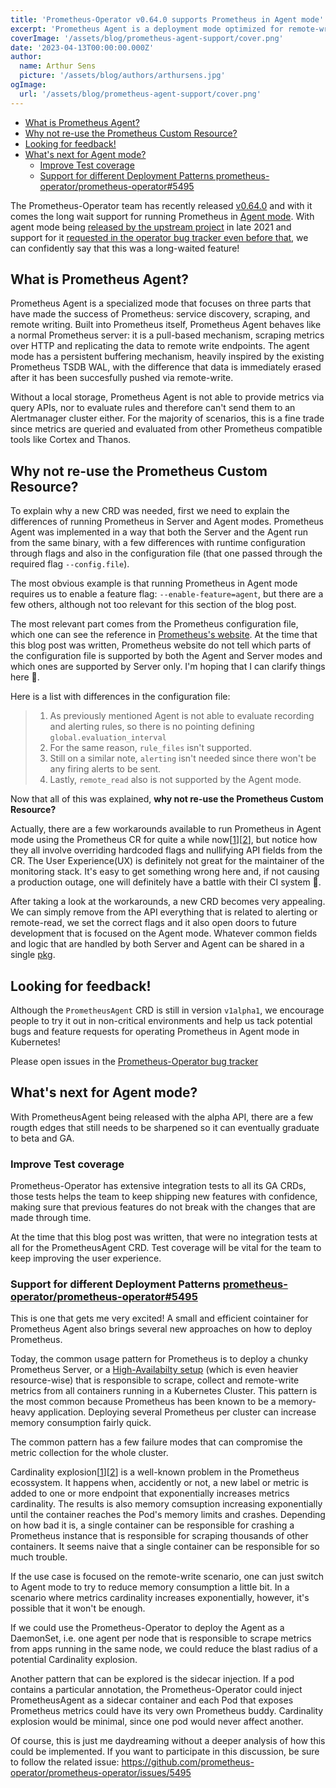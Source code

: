 ```yaml
---
title: 'Prometheus-Operator v0.64.0 supports Prometheus in Agent mode'
excerpt: 'Prometheus Agent is a deployment mode optimized for remote-write scenarios. Prometheus-Operator has finally released support for this deployment mode! Take a quick look behind the decisions made so this could happen and what it enables.'
coverImage: '/assets/blog/prometheus-agent-support/cover.png'
date: '2023-04-13T00:00:00.000Z'
author:
  name: Arthur Sens
  picture: '/assets/blog/authors/arthursens.jpg'
ogImage:
  url: '/assets/blog/prometheus-agent-support/cover.png'
---
```


* [What is Prometheus Agent?](#what-is-prometheus-agent)
* [Why not re-use the Prometheus Custom Resource?](#why-not-re-use-the-prometheus-custom-resource)
* [Looking for feedback!](#looking-for-feedback)
* [What's next for Agent mode?](#whats-next-for-agent-mode)
  * [Improve Test coverage](#improve-test-coverage)
  * [Support for different Deployment Patterns prometheus-operator/prometheus-operator#5495](#support-for-different-deployment-patterns-prometheus-operatorprometheus-operator5495)

The Prometheus-Operator team has recently released [v0.64.0](https://github.com/prometheus-operator/prometheus-operator/releases/tag/v0.64.0) and with it comes the long wait support for running Prometheus in [Agent mode](https://www.cncf.io/blog/2021/11/16/prometheus-announces-an-agent-to-address-a-new-range-of-use-cases/). With agent mode being [released by the upstream project](https://github.com/prometheus/prometheus/releases/tag/v2.32.0) in late 2021 and support for it [requested in the operator bug tracker even before that](https://github.com/prometheus-operator/prometheus-operator/issues/3989), we can confidently say that this was a long-waited feature!

## What is Prometheus Agent?

Prometheus Agent is a specialized mode that focuses on three parts that have made the success of Prometheus: service discovery, scraping, and remote writing. Built into Prometheus itself, Prometheus Agent behaves like a normal Prometheus server: it is a pull-based mechanism, scraping metrics over HTTP and replicating the data to remote write endpoints. The agent mode has a persistent buffering mechanism, heavily inspired by the existing Prometheus TSDB WAL, with the difference that data is immediately erased after it has been succesfully pushed via remote-write.

Without a local storage, Prometheus Agent is not able to provide metrics via query APIs, nor to evaluate rules and therefore can't send them to an Alertmanager cluster either. For the majority of scenarios, this is a fine trade since metrics are queried and evaluated from other Prometheus compatible tools like Cortex and Thanos.

## Why not re-use the Prometheus Custom Resource?

To explain why a new CRD was needed, first we need to explain the differences of running Prometheus in Server and Agent modes. Prometheus Agent was implemented in a way that both the Server and the Agent run from the same binary, with a few differences with runtime configuration through flags and also in the configuration file (that one passed through the required flag `--config.file`). 

The most obvious example is that running Prometheus in Agent mode requires us to enable a feature flag: `--enable-feature=agent`, but there are a few others, although not too relevant for this section of the blog post.

The most relevant part comes from the Prometheus configuration file, which one can see the reference in [Prometheus's website](https://prometheus.io/docs/prometheus/latest/configuration/configuration/). At the time that this blog post was written, Prometheus website do not tell which parts of the configuration file is supported by both the Agent and Server modes and which ones are supported by Server only. I'm hoping that I can clarify things here 🙂.

Here is a list with differences in the configuration file:

>1. As previously mentioned Agent is not able to evaluate recording and alerting rules, so there is no pointing defining `global.evaluation_interval`
>1. For the same reason, `rule_files` isn't supported.
>1. Still on a similar note, `alerting` isn't needed since there won't be any firing alerts to be sent.
>1. Lastly, `remote_read` also is not supported by the Agent mode.

Now that all of this was explained, **why not re-use the Prometheus Custom Resource?**

Actually, there are a few workarounds available to run Prometheus in Agent mode using the Prometheus CR for quite a while now[[1](https://github.com/prometheus-operator/prometheus-operator/issues/3989#issuecomment-974137486)][[2](https://github.com/prometheus-community/helm-charts/issues/2506#issuecomment-1304632868)], but notice how they all involve overriding hardcoded flags and nullifying API fields from the CR. The User Experience(UX) is definitely not great for the maintainer of the monitoring stack. It's easy to get something wrong here and, if not causing a production outage, one will definitely have a battle with their CI system 💩.

After taking a look at the workarounds, a new CRD becomes very appealing. We can simply remove from the API everything that is related to alerting or remote-read, we set the correct flags and it also open doors to future development that is focused on the Agent mode. Whatever common fields and logic that are handled by both Server and Agent can be shared in a single [pkg](https://github.com/prometheus-operator/prometheus-operator/tree/main/pkg/prometheus).

## Looking for feedback!

Although the `PrometheusAgent` CRD is still in version `v1alpha1`, we encourage people to try it out in non-critical environments and help us tack potential bugs and feature requests for operating Prometheus in Agent mode in Kubernetes!

Please open issues in the [Prometheus-Operator bug tracker](https://github.com/prometheus-operator/prometheus-operator/issues)

## What's next for Agent mode?

With PrometheusAgent being released with the alpha API, there are a few rougth edges that still needs to be sharpened so it can eventually graduate to beta and GA.


### Improve Test coverage

Prometheus-Operator has extensive integration tests to all its GA CRDs, those tests helps the team to keep shipping new features with confidence, making sure that previous features do not break with the changes that are made through time.

At the time that this blog post was written, that were no integration tests at all for the PrometheusAgent CRD. Test coverage will be vital for the team to keep improving the user experience.

### Support for different Deployment Patterns [prometheus-operator/prometheus-operator#5495](https://github.com/prometheus-operator/prometheus-operator/issues/5495)

This is one that gets me very excited! A small and efficient cointainer for Prometheus Agent also brings several new approaches on how to deploy Prometheus.

Today, the common usage pattern for Prometheus is to deploy a chunky Prometheus Server, or a [High-Availabilty setup](https://prometheus-operator.dev/docs/operator/high-availability/) (which is even heavier resource-wise) that is responsible to scrape, collect and remote-write metrics from all containers running in a Kubernetes Cluster. This pattern is the most common because Prometheus has been known to be a memory-heavy application. Deploying several Prometheus per cluster can increase memory consumption fairly quick.

The common pattern has a few failure modes that can compromise the metric collection for the whole cluster. 

Cardinality explosion[[1](https://grafana.com/blog/2022/02/15/what-are-cardinality-spikes-and-why-do-they-matter/)][[2](https://chronosphere.io/learn/what-is-high-cardinality/)] is a well-known problem in the Prometheus ecossystem. It happens when, accidently or not, a new label or metric is added to one or more endpoint that exponentially increases metrics cardinality. The results is also memory comsuption increasing exponentially until the container reaches the Pod's memory limits and crashes. Depending on how bad it is, a single container can be responsible for crashing a Prometheus instance that is responsible for scraping thousands of other containers. It seems naive that a single container can be responsible for so much trouble.

If the use case is focused on the remote-write scenario, one can just switch to Agent mode to try to reduce memory consumption a little bit. In a scenario where metrics cardinality increases exponentially, however, it's possible that it won't be enough. 

If we could use the Prometheus-Operator to deploy the Agent as a DaemonSet, i.e. one agent per node that is responsible to scrape metrics from apps running in the same node, we could reduce the blast radius of a potential Cardinality explosion. 

Another pattern that can be explored is the sidecar injection. If a pod contains a particular annotation, the Prometheus-Operator could inject PrometheusAgent as a sidecar container and each Pod that exposes Prometheus metrics could have its very own Prometheus buddy. Cardinality explosion would be minimal, since one pod would never affect another.

Of course, this is just me daydreaming without a deeper analysis of how this could be implemented. If you want to participate in this discussion, be sure to follow the related issue: https://github.com/prometheus-operator/prometheus-operator/issues/5495